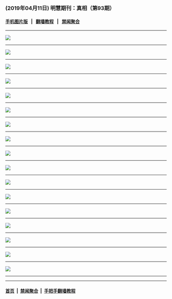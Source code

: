### (2019年04月11日) 明慧期刊：真相（第93期）

#### [手机图片版](../zhenxiang-mobile/93.md) &nbsp;&nbsp;|&nbsp;&nbsp; [翻墙教程](https://github.com/gfw-breaker/guides/) &nbsp;&nbsp;|&nbsp;&nbsp; [禁闻聚合](https://github.com/gfw-breaker/banned-news/)
---

<img src="http://qikan.minghui.org/mhqkpage/qikanimage/2019/04/10/zx93-dl-read-online1.png"/> <hr/>

<img src="http://qikan.minghui.org/mhqkpage/qikanimage/2019/04/10/zx93-dl-read-online2.png"/> <hr/>

<img src="http://qikan.minghui.org/mhqkpage/qikanimage/2019/04/10/zx93-dl-read-online3.png"/> <hr/>

<img src="http://qikan.minghui.org/mhqkpage/qikanimage/2019/04/10/zx93-dl-read-online4.png"/> <hr/>

<img src="http://qikan.minghui.org/mhqkpage/qikanimage/2019/04/10/zx93-dl-read-online5.png"/> <hr/>

<img src="http://qikan.minghui.org/mhqkpage/qikanimage/2019/04/10/zx93-dl-read-online6.png"/> <hr/>

<img src="http://qikan.minghui.org/mhqkpage/qikanimage/2019/04/10/zx93-dl-read-online7.png"/> <hr/>

<img src="http://qikan.minghui.org/mhqkpage/qikanimage/2019/04/10/zx93-dl-read-online8.png"/> <hr/>

<img src="http://qikan.minghui.org/mhqkpage/qikanimage/2019/04/10/zx93-dl-read-online9.png"/> <hr/>

<img src="http://qikan.minghui.org/mhqkpage/qikanimage/2019/04/10/zx93-dl-read-online10.png"/> <hr/>

<img src="http://qikan.minghui.org/mhqkpage/qikanimage/2019/04/10/zx93-dl-read-online11.png"/> <hr/>

<img src="http://qikan.minghui.org/mhqkpage/qikanimage/2019/04/10/zx93-dl-read-online12.png"/> <hr/>

<img src="http://qikan.minghui.org/mhqkpage/qikanimage/2019/04/10/zx93-dl-read-online13.png"/> <hr/>

<img src="http://qikan.minghui.org/mhqkpage/qikanimage/2019/04/10/zx93-dl-read-online14.png"/> <hr/>

<img src="http://qikan.minghui.org/mhqkpage/qikanimage/2019/04/10/zx93-dl-read-online15.png"/> <hr/>

<img src="http://qikan.minghui.org/mhqkpage/qikanimage/2019/04/10/zx93-dl-read-online16.png"/> <hr/>

<img src="http://qikan.minghui.org/mhqkpage/qikanimage/2019/04/10/zx93-dl-read-online17.png"/> <hr/>



---

#### [首页](../../../..) &nbsp;|&nbsp; [禁闻聚合](https://github.com/gfw-breaker/banned-news) &nbsp;|&nbsp; [手把手翻墙教程](https://github.com/gfw-breaker/guides) 
